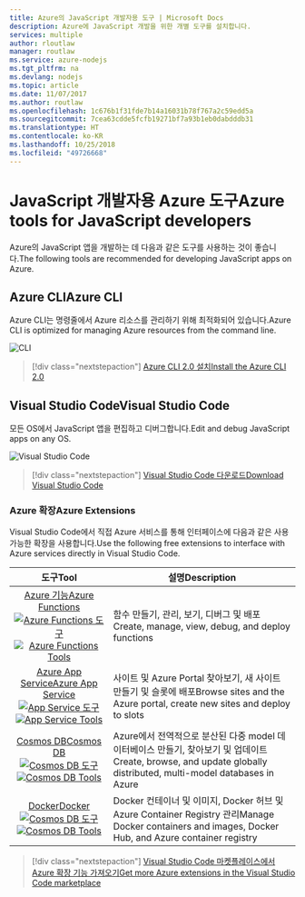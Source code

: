 ```yaml
---
title: Azure의 JavaScript 개발자용 도구 | Microsoft Docs
description: Azure에 JavaScript 개발을 위한 개별 도구를 설치합니다.
services: multiple
author: rloutlaw
manager: routlaw
ms.service: azure-nodejs
ms.tgt_pltfrm: na
ms.devlang: nodejs
ms.topic: article
ms.date: 11/07/2017
ms.author: routlaw
ms.openlocfilehash: 1c676b1f31fde7b14a16031b78f767a2c59edd5a
ms.sourcegitcommit: 7cea63cdde5fcfb19271bf7a93b1eb0dabdddb31
ms.translationtype: HT
ms.contentlocale: ko-KR
ms.lasthandoff: 10/25/2018
ms.locfileid: "49726668"
---
```

# <a name="azure-tools-for-javascript-developers"></a><span data-ttu-id="a3451-103">JavaScript 개발자용 Azure 도구</span><span class="sxs-lookup"><span data-stu-id="a3451-103">Azure tools for JavaScript developers</span></span>
<span data-ttu-id="a3451-104">Azure의 JavaScript 앱을 개발하는 데 다음과 같은 도구를 사용하는 것이 좋습니다.</span><span class="sxs-lookup"><span data-stu-id="a3451-104">The following tools are recommended for developing JavaScript apps on Azure.</span></span>

## <a name="azure-cli"></a><span data-ttu-id="a3451-105">Azure CLI</span><span class="sxs-lookup"><span data-stu-id="a3451-105">Azure CLI</span></span>
<span data-ttu-id="a3451-106">Azure CLI는 명령줄에서 Azure 리소스를 관리하기 위해 최적화되어 있습니다.</span><span class="sxs-lookup"><span data-stu-id="a3451-106">Azure CLI is optimized for managing Azure resources from the command line.</span></span>

![CLI](media/node-azure-tools/cli.png)
 
> [!div class="nextstepaction"]
> [<span data-ttu-id="a3451-108">Azure CLI 2.0 설치</span><span class="sxs-lookup"><span data-stu-id="a3451-108">Install the Azure CLI 2.0</span></span>](https://docs.microsoft.com/cli/azure/install-az-cli2)

## <a name="visual-studio-code"></a><span data-ttu-id="a3451-109">Visual Studio Code</span><span class="sxs-lookup"><span data-stu-id="a3451-109">Visual Studio Code</span></span>
<span data-ttu-id="a3451-110">모든 OS에서 JavaScript 앱을 편집하고 디버그합니다.</span><span class="sxs-lookup"><span data-stu-id="a3451-110">Edit and debug JavaScript apps on any OS.</span></span>

![Visual Studio Code](media/node-azure-tools/vs-code.png)

> [!div class="nextstepaction"]
> [<span data-ttu-id="a3451-112">Visual Studio Code 다운로드</span><span class="sxs-lookup"><span data-stu-id="a3451-112">Download Visual Studio Code</span></span>](https://code.visualstudio.com)

### <a name="azure-extensions"></a><span data-ttu-id="a3451-113">Azure 확장</span><span class="sxs-lookup"><span data-stu-id="a3451-113">Azure Extensions</span></span>
<span data-ttu-id="a3451-114">Visual Studio Code에서 직접 Azure 서비스를 통해 인터페이스에 다음과 같은 사용 가능한 확장을 사용합니다.</span><span class="sxs-lookup"><span data-stu-id="a3451-114">Use the following free extensions to interface with Azure services directly in Visual Studio Code.</span></span>

| <span data-ttu-id="a3451-115">도구</span><span class="sxs-lookup"><span data-stu-id="a3451-115">Tool</span></span> | <span data-ttu-id="a3451-116">설명</span><span class="sxs-lookup"><span data-stu-id="a3451-116">Description</span></span>  |
|:---------:|---------|
| [<span data-ttu-id="a3451-117">Azure 기능</span><span class="sxs-lookup"><span data-stu-id="a3451-117">Azure Functions</span></span>](https://marketplace.visualstudio.com/items?itemName=ms-azuretools.vscode-azurefunctions) <br> <span data-ttu-id="a3451-118">[![Azure Functions 도구](media/node-azure-tools/icon-azure-functions.png)](https://marketplace.visualstudio.com/items?itemName=ms-azuretools.vscode-azurefunctions)</span><span class="sxs-lookup"><span data-stu-id="a3451-118">[![Azure Functions Tools](media/node-azure-tools/icon-azure-functions.png)](https://marketplace.visualstudio.com/items?itemName=ms-azuretools.vscode-azurefunctions)</span></span> | <span data-ttu-id="a3451-119">함수 만들기, 관리, 보기, 디버그 및 배포</span><span class="sxs-lookup"><span data-stu-id="a3451-119">Create, manage, view, debug, and deploy functions</span></span>|
| [<span data-ttu-id="a3451-120">Azure App Service</span><span class="sxs-lookup"><span data-stu-id="a3451-120">Azure App Service</span></span>](https://marketplace.visualstudio.com/items?itemName=ms-azuretools.vscode-azureappservice) <br> <span data-ttu-id="a3451-121">[![App Service 도구](media/node-azure-tools/icon-azure-app-service.png)](https://marketplace.visualstudio.com/items?itemName=ms-azuretools.vscode-azureappservice)</span><span class="sxs-lookup"><span data-stu-id="a3451-121">[![App Service Tools](media/node-azure-tools/icon-azure-app-service.png)](https://marketplace.visualstudio.com/items?itemName=ms-azuretools.vscode-azureappservice)</span></span> | <span data-ttu-id="a3451-122">사이트 및 Azure Portal 찾아보기, 새 사이트 만들기 및 슬롯에 배포</span><span class="sxs-lookup"><span data-stu-id="a3451-122">Browse sites and the Azure portal, create new sites and deploy to slots</span></span> |
| [<span data-ttu-id="a3451-123">Cosmos DB</span><span class="sxs-lookup"><span data-stu-id="a3451-123">Cosmos DB </span></span>](https://marketplace.visualstudio.com/items?itemName=ms-azuretools.vscode-cosmosdb)  <br> <span data-ttu-id="a3451-124">[![Cosmos DB 도구](media/node-azure-tools/icon-cosmos-db.png)](https://marketplace.visualstudio.com/items?itemName=ms-azuretools.vscode-cosmosdb)</span><span class="sxs-lookup"><span data-stu-id="a3451-124">[![Cosmos DB Tools](media/node-azure-tools/icon-cosmos-db.png)](https://marketplace.visualstudio.com/items?itemName=ms-azuretools.vscode-cosmosdb)</span></span>| <span data-ttu-id="a3451-125">Azure에서 전역적으로 분산된 다중 model 데이터베이스 만들기, 찾아보기 및 업데이트</span><span class="sxs-lookup"><span data-stu-id="a3451-125">Create, browse, and update globally distributed, multi-model databases in Azure</span></span> |
| [<span data-ttu-id="a3451-126">Docker</span><span class="sxs-lookup"><span data-stu-id="a3451-126">Docker</span></span>](https://marketplace.visualstudio.com/items?itemName=formulahendry.docker-explorer)   <br> <span data-ttu-id="a3451-127">[![Cosmos DB 도구](media/node-azure-tools/icon-docker.png)](https://marketplace.visualstudio.com/items?itemName=formulahendry.docker-explorer)</span><span class="sxs-lookup"><span data-stu-id="a3451-127">[![Cosmos DB Tools](media/node-azure-tools/icon-docker.png)](https://marketplace.visualstudio.com/items?itemName=formulahendry.docker-explorer)</span></span>| <span data-ttu-id="a3451-128">Docker 컨테이너 및 이미지, Docker 허브 및 Azure Container Registry 관리</span><span class="sxs-lookup"><span data-stu-id="a3451-128">Manage Docker containers and images, Docker Hub, and Azure container registry</span></span> |

> [!div class="nextstepaction"]
> [<span data-ttu-id="a3451-129">Visual Studio Code 마켓플레이스에서 Azure 확장 기능 가져오기</span><span class="sxs-lookup"><span data-stu-id="a3451-129">Get more Azure extensions in the Visual Studio Code marketplace</span></span>](https://marketplace.visualstudio.com/search?term=azure&target=VSCode&category=All%20categories&sortBy=Relevance)